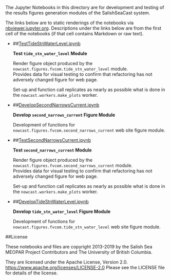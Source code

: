 The Jupyter Notebooks in this directory are for development and testing of
the results figures generation modules of the SalishSeaCast system.

The links below are to static renderings of the notebooks via
[nbviewer.jupyter.org](https://nbviewer.jupyter.org/).
Descriptions under the links below are from the first cell of the notebooks
(if that cell contains Markdown or raw text).

* ##[TestTideStnWaterLevel.ipynb](https://nbviewer.jupyter.org/github/SalishSeaCast/SalishSeaNowcast/blob/master/notebooks/figures/fvcom/publish/TestTideStnWaterLevel.ipynb)  
    
    **Test `tide_stn_water_level` Module**  
      
    Render figure object produced by the `nowcast.figures.fvcom.tide_stn_water_level` module.  
    Provides data for visual testing to confirm that refactoring has not adversely changed figure for web page.  
      
    Set-up and function call replicates as nearly as possible what is done in the `nowcast.workers.make_plots` worker.  

* ##[DevelopSecondNarrowsCurrent.ipynb](https://nbviewer.jupyter.org/github/SalishSeaCast/SalishSeaNowcast/blob/master/notebooks/figures/fvcom/publish/DevelopSecondNarrowsCurrent.ipynb)  
    
    **Develop `second_narrows_current` Figure Module**  
      
    Development of functions for `nowcast.figures.fvcom.second_narrows_current` web site figure module.  

* ##[TestSecondNarrowsCurrent.ipynb](https://nbviewer.jupyter.org/github/SalishSeaCast/SalishSeaNowcast/blob/master/notebooks/figures/fvcom/publish/TestSecondNarrowsCurrent.ipynb)  
    
    **Test `second_narrows_current` Module**  
      
    Render figure object produced by the `nowcast.figures.fvcom.second_narrows_current` module.  
    Provides data for visual testing to confirm that refactoring has not adversely changed figure for web page.  
      
    Set-up and function call replicates as nearly as possible what is done in the `nowcast.workers.make_plots` worker.  

* ##[DevelopTideStnWaterLevel.ipynb](https://nbviewer.jupyter.org/github/SalishSeaCast/SalishSeaNowcast/blob/master/notebooks/figures/fvcom/publish/DevelopTideStnWaterLevel.ipynb)  
    
    **Develop `tide_stn_water_level` Figure Module**  
      
    Development of functions for `nowcast.figures.fvcom.tide_stn_water_level` web site figure module.  


##License

These notebooks and files are copyright 2013-2019
by the Salish Sea MEOPAR Project Contributors
and The University of British Columbia.

They are licensed under the Apache License, Version 2.0.
https://www.apache.org/licenses/LICENSE-2.0
Please see the LICENSE file for details of the license.
